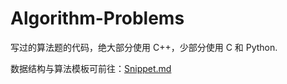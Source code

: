 # Algorithm-Problems

写过的算法题的代码，绝大部分使用 C++，少部分使用 C 和 Python.

数据结构与算法模板可前往：[Snippet.md](./Snippet.md)
